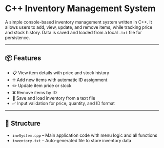 # C++ Inventory Management System

A simple console-based inventory management system written in C++. It allows users to add, view, update, and remove items, while tracking price and stock history. Data is saved and loaded from a local `.txt` file for persistence.

---

## 📦 Features

- 📋 View item details with price and stock history
- ➕ Add new items with automatic ID assignment
- ✏️ Update item price or stock
- ❌ Remove items by ID
- 💾 Save and load inventory from a text file
- ✅ Input validation for price, quantity, and ID format

---

## 🧱 Structure

- `invSystem.cpp` – Main application code with menu logic and all functions
- `inventory.txt` – Auto-generated file to store inventory data
